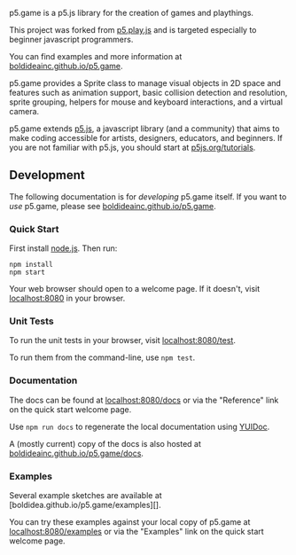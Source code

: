 p5.game is a p5.js library for the creation of games and playthings.

This project was forked from [p5.play.js][] and is targeted especially
to beginner javascript programmers.

You can find examples and more information at [boldideainc.github.io/p5.game][].

p5.game provides a Sprite class to manage visual objects in 2D space and
features such as animation support, basic collision detection and
resolution, sprite grouping, helpers for mouse and keyboard
interactions, and a virtual camera. 

p5.game extends [p5.js][], a javascript library (and a community) that
aims to make coding accessible for artists, designers, educators, and
beginners. If you are not familiar with p5.js, you should start at
[p5js.org/tutorials][].

## Development

The following documentation is for *developing* p5.game itself. If you
want to *use* p5.game, please see [boldideainc.github.io/p5.game][].

### Quick Start

First install [node.js][]. Then run:

```
npm install
npm start
```

Your web browser should open to a welcome page. If it doesn't, visit
[localhost:8080][] in your browser.

### Unit Tests

To run the unit tests in your browser, visit [localhost:8080/test][].

To run them from the command-line, use `npm test`.

### Documentation

The docs can be found at [localhost:8080/docs][] or via the "Reference" link on
the quick start welcome page. 

Use `npm run docs` to regenerate the local documentation using [YUIDoc][].

A (mostly current) copy of the docs is also hosted at [boldideainc.github.io/p5.game/docs][].

### Examples

Several example sketches are available at [boldidea.github.io/p5.game/examples][].

You can try these examples against your local copy of p5.game at
[localhost:8080/examples][] or via the "Examples" link on the quick start
welcome page. 

[p5.play.js]: https://github.com/molleindustria/p5.play/
[boldideainc.github.io/p5.game]: https://boldideainc.github.io/p5.game/
[boldideainc.github.io/p5.game/docs]: https://boldideainc.github.io/p5.game/docs/
[boldideainc.github.io/p5.game/examples]: https://boldideainc.github.io/p5.game/examples/
[localhost:8080]: http://localhost:8080/
[localhost:8080/test]: http://localhost:8080/test/
[localhost:8080/docs]: http://localhost:8080/docs/
[localhost:8080/examples]: http://localhost:8080/examples/
[p5.js]: https://p5js.org
[p5js.org/tutorials]: http://p5js.org/tutorials/
[node.js]: https://nodejs.org/en/
[YUIDoc]: http://yui.github.io/yuidoc/
